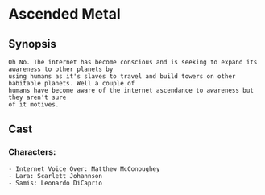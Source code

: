 # Ascended Metal


## Synopsis

    Oh No. The internet has become conscious and is seeking to expand its awareness to other planets by
    using humans as it's slaves to travel and build towers on other habitable planets. Well a couple of
    humans have become aware of the internet ascendance to awareness but they aren't sure
    of it motives.

## Cast

### Characters:

    - Internet Voice Over: Matthew McConoughey
    - Lara: Scarlett Johannson
    - Samis: Leonardo DiCaprio

